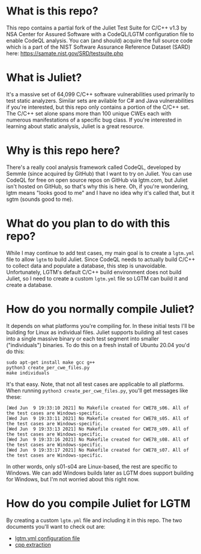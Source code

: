 # What is this repo?

This repo contains a partial fork of the Juliet Test Suite for C/C++ v1.3 by NSA Center for Assured Software with a CodeQL/LGTM configuration file to enable CodeQL analysis. You can (and should) acquire the full source code which is a part of the NIST Software Assurance Reference Dataset (SARD) here: https://samate.nist.gov/SRD/testsuite.php

# What is Juliet?

It's a massive set of 64,099 C/C++ software vulnerabilities used primarily to test static analyzers.  Similar sets are avilable for C# and Java vulnerabilities if you're interested, but this repo only contains a portion of the C/C++ set.  The C/C++ set alone spans more than 100 unique CWEs each with numerous manifestations of a specific bug class.  If you're interested in learning about static analysis, Juliet is a great resource.

# Why is this repo here?

There's a really cool analysis framework called CodeQL, developed by Semmle (since acquired by GitHub) that I want to try on Juliet.  You can use CodeQL for free on open source repos on GitHub via lgtm.com, but Juliet isn't hosted on GitHub, so that's why this is here.  Oh, if you're wondering, lgtm means "looks good to me" and I have no idea why it's called that, but it sgtm (sounds good to me).

# What do you plan to do with this repo?

While I may continue to add test cases, my main goal is to create a `lgtm.yml` file to allow `lgtm` to build Juliet.  Since CodeQL needs to actually build C/C++ to collect data and populate a database, this step is unavoidable. Unfortunately, LGTM's default C/C++ build environment does not build Juliet, so I need to create a custom `lgtm.yml` file so LGTM can build it and create a database. 

# How do you normally compile Juliet?

It depends on what platforms you're compiling for.  In these initial tests I'll be building for Linux as individual files. Juliet supports building all test cases into a single massive binary or each test segment into smaller ("individuals") binaries. To do this on a fresh install of Ubuntu 20.04 you'd do this:

```
sudo apt-get install make gcc g++
python3 create_per_cwe_files.py
make individuals
```

It's that easy.  Note, that not all test cases are applicable to all platforms.  When running `python3 create_per_cwe_files.py`, you'll get messages like these:

```
[Wed Jun  9 19:33:10 2021] No Makefile created for CWE78_s06. All of the test cases are Windows-specific.
[Wed Jun  9 19:33:11 2021] No Makefile created for CWE78_s05. All of the test cases are Windows-specific.
[Wed Jun  9 19:33:13 2021] No Makefile created for CWE78_s09. All of the test cases are Windows-specific.
[Wed Jun  9 19:33:16 2021] No Makefile created for CWE78_s08. All of the test cases are Windows-specific.
[Wed Jun  9 19:33:17 2021] No Makefile created for CWE78_s07. All of the test cases are Windows-specific.
```

In other words, only s01-s04 are Linux-based, the rest are specific to Windows.  We can add Windows builds later as LGTM does support building for Windows, but I'm not worried about this right now.

# How do you compile Juliet for LGTM

By creating a custom `lgtm.yml` file and including it in this repo.  The two documents you'll want to check out are:
* [lgtm.yml configuration file](https://lgtm.com/help/lgtm/lgtm.yml-configuration-file)
* [cpp extraction](https://lgtm.com/help/lgtm/cpp-extraction)

